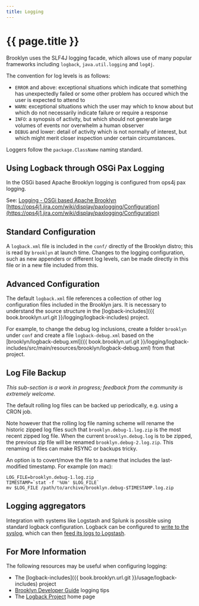 ```yaml
---
title: Logging
---
```

# {{ page.title }}

Brooklyn uses the SLF4J logging facade, which allows use of many popular frameworks including `logback`, 
`java.util.logging` and `log4j`.

The convention for log levels is as follows:

* `ERROR` and above:  exceptional situations which indicate that something has unexpectedly failed or
some other problem has occured which the user is expected to attend to
* `WARN`:  exceptional situations which the user may which to know about but which do not necessarily indicate failure or require a response
* `INFO`:  a synopsis of activity, but which should not generate large volumes of events nor overwhelm a human observer
* `DEBUG` and lower:  detail of activity which is not normally of interest, but which might merit closer inspection under certain circumstances.

Loggers follow the ``package.ClassName`` naming standard.  


## Using Logback through OSGi Pax Logging

In the OSGi based Apache Brooklyn logging is configured from ops4j pax logging.

See: [Logging - OSGi based Apache Brooklyn](../dev/tips/logging.md#osgi-based-apache-brooklyn) <br/>
[https://ops4j1.jira.com/wiki/display/paxlogging/Configuration](https://ops4j1.jira.com/wiki/display/paxlogging/Configuration)


## Standard Configuration

A `logback.xml` file is included in the `conf/` directly of the Brooklyn distro;
this is read by `brooklyn` at launch time.  Changes to the logging configuration,
such as new appenders or different log levels, can be made directly in this file
or in a new file included from this.


## Advanced Configuration

The default `logback.xml` file references a collection of other log configuration files
included in the Brooklyn jars. It is necessary to understand the source structure
in the [logback-includes]({{ book.brooklyn.url.git }}/logging/logback-includes) project.

For example, to change the debug log inclusions, create a folder `brooklyn` under `conf`
and create a file `logback-debug.xml` based on the
[brooklyn/logback-debug.xml]({{ book.brooklyn.url.git }}/logging/logback-includes/src/main/resources/brooklyn/logback-debug.xml)
from that project.


## Log File Backup

*This sub-section is a work in progress; feedback from the community is extremely welcome.*

The default rolling log files can be backed up periodically, e.g. using a CRON job.

Note however that the rolling log file naming scheme will rename the historic zipped log files 
such that `brooklyn.debug-1.log.zip` is the most recent zipped log file. When the current
`brooklyn.debug.log` is to be zipped, the previous zip file will be renamed 
`brooklyn.debug-2.log.zip`. This renaming of files can make RSYNC or backups tricky.

An option is to covert/move the file to a name that includes the last-modified timestamp. 
For example (on mac):

    LOG_FILE=brooklyn.debug-1.log.zip
    TIMESTAMP=`stat -f '%Um' $LOG_FILE`
    mv $LOG_FILE /path/to/archive/brooklyn.debug-$TIMESTAMP.log.zip


## Logging aggregators

Integration with systems like Logstash and Splunk is possible using standard logback configuration.
Logback can be configured to [write to the syslog](http://logback.qos.ch/manual/appenders.html#SyslogAppender), 
which can then [feed its logs to Logstash](http://www.logstash.net/docs/1.4.2/inputs/syslog).


## For More Information

The following resources may be useful when configuring logging:

* The [logback-includes]({{ book.brooklyn.url.git }}/usage/logback-includes) project
* [Brooklyn Developer Guide](../dev/tips/logging.md) logging tips
* The [Logback Project](http://logback.qos.ch/) home page
